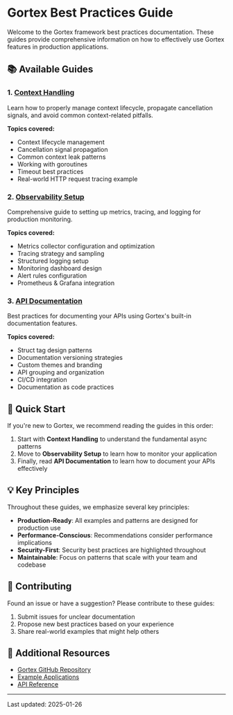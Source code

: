 # Gortex Best Practices Guide

Welcome to the Gortex framework best practices documentation. These guides provide comprehensive information on how to effectively use Gortex features in production applications.

## 📚 Available Guides

### 1. [Context Handling](./context-handling.md)
Learn how to properly manage context lifecycle, propagate cancellation signals, and avoid common context-related pitfalls.

**Topics covered:**
- Context lifecycle management
- Cancellation signal propagation
- Common context leak patterns
- Working with goroutines
- Timeout best practices
- Real-world HTTP request tracing example

### 2. [Observability Setup](./observability-setup.md)
Comprehensive guide to setting up metrics, tracing, and logging for production monitoring.

**Topics covered:**
- Metrics collector configuration and optimization
- Tracing strategy and sampling
- Structured logging setup
- Monitoring dashboard design
- Alert rules configuration
- Prometheus & Grafana integration

### 3. [API Documentation](./api-documentation.md)
Best practices for documenting your APIs using Gortex's built-in documentation features.

**Topics covered:**
- Struct tag design patterns
- Documentation versioning strategies
- Custom themes and branding
- API grouping and organization
- CI/CD integration
- Documentation as code practices

## 🚀 Quick Start

If you're new to Gortex, we recommend reading the guides in this order:

1. Start with **Context Handling** to understand the fundamental async patterns
2. Move to **Observability Setup** to learn how to monitor your application
3. Finally, read **API Documentation** to learn how to document your APIs effectively

## 💡 Key Principles

Throughout these guides, we emphasize several key principles:

- **Production-Ready**: All examples and patterns are designed for production use
- **Performance-Conscious**: Recommendations consider performance implications
- **Security-First**: Security best practices are highlighted throughout
- **Maintainable**: Focus on patterns that scale with your team and codebase

## 📝 Contributing

Found an issue or have a suggestion? Please contribute to these guides:

1. Submit issues for unclear documentation
2. Propose new best practices based on your experience
3. Share real-world examples that might help others

## 🔗 Additional Resources

- [Gortex GitHub Repository](https://github.com/yshengliao/gortex)
- [Example Applications](../../examples/)
- [API Reference](https://pkg.go.dev/github.com/yshengliao/gortex)

---

Last updated: 2025-01-26